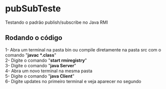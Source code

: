 # pubSubTeste
Testando o padrão publish/subscribe no Java RMI

## Rodando o código
1- Abra um terminal na pasta bin ou compile diretamente na pasta src com o comando "**javac \*.class**" <br>
2- Digite o comando "**start rmiregistry**" <br>
3- Digite o comando "**java Server**" <br>
4- Abra um novo terminal na mesma pasta <br>
5- Digite o comando "**java Client**" <br>
6- Digite updates no primeiro terminal e veja aparecer no segundo <br>

